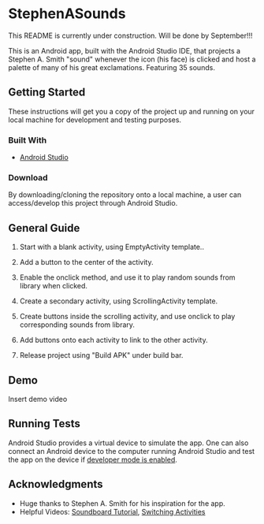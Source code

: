 # StephenASounds
This README is currently under construction. Will be done by September!!!


This is an Android app, built with the Android Studio IDE, that projects a Stephen A. Smith "sound" whenever the icon (his face) is clicked and host a palette of many of his great exclamations. Featuring 35 sounds.

## Getting Started
These instructions will get you a copy of the project up and running on your local machine for development and testing purposes.

### Built With
* [Android Studio](https://developer.android.com/studio/index.html) 

### Download
By downloading/cloning the repository onto a local machine, a user can access/develop this project through Android Studio.

## General Guide
1. Start with a blank activity, using EmptyActivity template..

2. Add a button to the center of the activity.

3. Enable the onclick method, and use it to play random sounds from library when clicked.

4. Create a secondary activity, using ScrollingActivity template.

5. Create buttons inside the scrolling activity, and use onclick to play corresponding sounds from library.

6. Add buttons onto each activity to link to the other activity.

7. Release project using "Build APK" under build bar.

## Demo
Insert demo video

## Running Tests
Android Studio provides a virtual device to simulate the app. One can also connect an Android device to the computer running Android Studio and test the app on the device if [developer mode is enabled](https://www.digitaltrends.com/mobile/how-to-get-developer-options-on-android/).

## Acknowledgments
* Huge thanks to Stephen A. Smith for his inspiration for the app.
* Helpful Videos: [Soundboard Tutorial](https://www.youtube.com/watch?v=EOzAF0BfnM4), [Switching Activities](https://www.youtube.com/watch?v=n21mXO1ASJM&t=)
